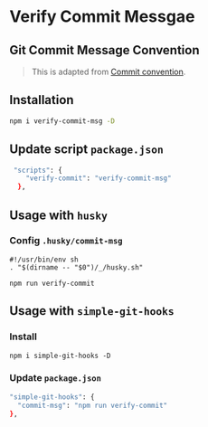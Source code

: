 # Verify Commit Messgae

## Git Commit Message Convention

> This is adapted from [Commit convention](https://www.conventionalcommits.org/en/v1.0.0/).

## Installation

```bash
npm i verify-commit-msg -D
```

## Update script `package.json`

```bash
 "scripts": {
    "verify-commit": "verify-commit-msg"
  },
```

## Usage with `husky`

### Config `.husky/commit-msg`

```
#!/usr/bin/env sh
. "$(dirname -- "$0")/_/husky.sh"

npm run verify-commit
```

## Usage with `simple-git-hooks`

### Install
```
npm i simple-git-hooks -D
```

### Update `package.json`

```bash
"simple-git-hooks": {
  "commit-msg": "npm run verify-commit"
},
```
